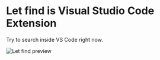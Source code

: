 # **Let find** is Visual Studio Code Extension

Try to search inside VS Code right now. 

![Let find preview](https://raw.githubusercontent.com/Zimtir/let-find-vs-code/master/assets/preview.gif "Let find preview")
